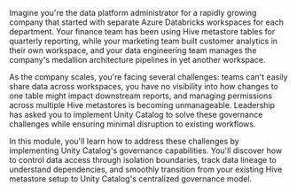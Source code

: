 Imagine you're the data platform administrator for a rapidly growing company that started with separate Azure Databricks workspaces for each department. Your finance team has been using Hive metastore tables for quarterly reporting, while your marketing team built customer analytics in their own workspace, and your data engineering team manages the company's medallion architecture pipelines in yet another workspace.

As the company scales, you're facing several challenges: teams can't easily share data across workspaces, you have no visibility into how changes to one table might impact downstream reports, and managing permissions across multiple Hive metastores is becoming unmanageable. Leadership has asked you to implement Unity Catalog to solve these governance challenges while ensuring minimal disruption to existing workflows.

In this module, you'll learn how to address these challenges by implementing Unity Catalog's governance capabilities. You'll discover how to control data access through isolation boundaries, track data lineage to understand dependencies, and smoothly transition from your existing Hive metastore setup to Unity Catalog's centralized governance model.